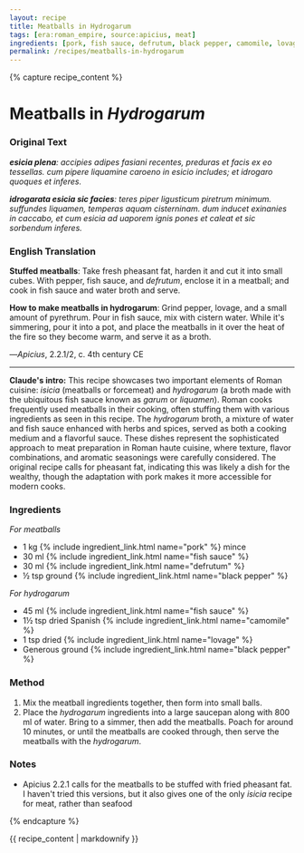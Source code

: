 ```yaml
---
layout: recipe
title: Meatballs in Hydrogarum
tags: [era:roman_empire, source:apicius, meat]
ingredients: [pork, fish sauce, defrutum, black pepper, camomile, lovage]
permalink: /recipes/meatballs-in-hydrogarum
---
```


{% capture recipe_content %}
# Meatballs in *Hydrogarum*

### Original Text
***esicia plena**: accipies adipes fasiani recentes, preduras et facis ex eo tessellas. cum pipere liquamine caroeno in esicio includes; et idrogaro quoques et inferes.*

***idrogarata esicia sic facies**: teres piper ligusticum piretrum minimum. suffundes liquamen, temperas aquam cisterninam. dum inducet exinanies in caccabo, et cum esicia ad uaporem ignis pones et caleat et sic sorbendum inferes.*

### English Translation
**Stuffed meatballs**: Take fresh pheasant fat, harden it and cut it into small cubes. With pepper, fish sauce, and *defrutum*, enclose it in a meatball; and cook in fish sauce and water broth and serve.

**How to make meatballs in hydrogarum**: Grind pepper, lovage, and a small amount of pyrethrum. Pour in fish sauce, mix with cistern water. While it's simmering, pour it into a pot, and place the meatballs in it over the heat of the fire so they become warm, and serve it as a broth.

—*Apicius*, 2.2.1/2, c. 4th century CE

___

**Claude's intro:** This recipe showcases two important elements of Roman cuisine: *isicia* (meatballs or forcemeat) and *hydrogarum* (a broth made with the ubiquitous fish sauce known as *garum* or *liquamen*). Roman cooks frequently used meatballs in their cooking, often stuffing them with various ingredients as seen in this recipe. The *hydrogarum* broth, a mixture of water and fish sauce enhanced with herbs and spices, served as both a cooking medium and a flavorful sauce. These dishes represent the sophisticated approach to meat preparation in Roman haute cuisine, where texture, flavor combinations, and aromatic seasonings were carefully considered. The original recipe calls for pheasant fat, indicating this was likely a dish for the wealthy, though the adaptation with pork makes it more accessible for modern cooks.

### Ingredients
*For meatballs*
- 1 kg {% include ingredient_link.html name="pork" %} mince
- 30 ml {% include ingredient_link.html name="fish sauce" %}
- 30 ml {% include ingredient_link.html name="defrutum" %}
- ½ tsp ground {% include ingredient_link.html name="black pepper" %}

*For hydrogarum*
- 45 ml {% include ingredient_link.html name="fish sauce" %}
- 1½ tsp dried Spanish {% include ingredient_link.html name="camomile" %}
- 1 tsp dried {% include ingredient_link.html name="lovage" %}
- Generous ground {% include ingredient_link.html name="black pepper" %}

### Method
1. Mix the meatball ingredients together, then form into small balls.
2. Place the *hydrogarum* ingredients into a large saucepan along with 800 ml of water. Bring to a simmer, then add the meatballs. Poach for around 10 minutes, or until the meatballs are cooked through, then serve the meatballs with the *hydrogarum*.

### Notes
- Apicius 2.2.1 calls for the meatballs to be stuffed with fried pheasant fat. I haven't tried this versions, but it also gives one of the only *isicia* recipe for meat, rather than seafood

{% endcapture %}

{{ recipe_content | markdownify }} 